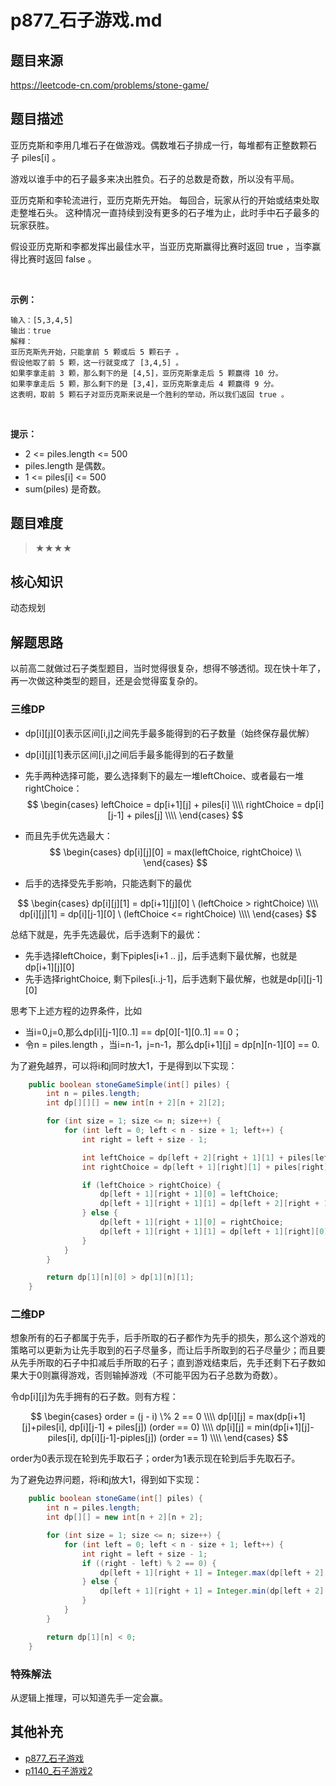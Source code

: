 # p877_石子游戏.md
## 题目来源
https://leetcode-cn.com/problems/stone-game/
## 题目描述

亚历克斯和李用几堆石子在做游戏。偶数堆石子排成一行，每堆都有正整数颗石子 piles[i] 。

游戏以谁手中的石子最多来决出胜负。石子的总数是奇数，所以没有平局。

亚历克斯和李轮流进行，亚历克斯先开始。 每回合，玩家从行的开始或结束处取走整堆石头。 这种情况一直持续到没有更多的石子堆为止，此时手中石子最多的玩家获胜。

假设亚历克斯和李都发挥出最佳水平，当亚历克斯赢得比赛时返回 true ，当李赢得比赛时返回 false 。

 

**示例：**
```
输入：[5,3,4,5]
输出：true
解释：
亚历克斯先开始，只能拿前 5 颗或后 5 颗石子 。
假设他取了前 5 颗，这一行就变成了 [3,4,5] 。
如果李拿走前 3 颗，那么剩下的是 [4,5]，亚历克斯拿走后 5 颗赢得 10 分。
如果李拿走后 5 颗，那么剩下的是 [3,4]，亚历克斯拿走后 4 颗赢得 9 分。
这表明，取前 5 颗石子对亚历克斯来说是一个胜利的举动，所以我们返回 true 。
```
 

**提示：**

- 2 <= piles.length <= 500
- piles.length 是偶数。
- 1 <= piles[i] <= 500
- sum(piles) 是奇数。


## 题目难度
> ★★★★
## 核心知识
动态规划
## 解题思路
以前高二就做过石子类型题目，当时觉得很复杂，想得不够透彻。现在快十年了，再一次做这种类型的题目，还是会觉得蛮复杂的。

### 三维DP
- dp[i][j][0]表示区间[i,j]之间先手最多能得到的石子数量（始终保存最优解）
- dp[i][j][1]表示区间[i,j]之间后手最多能得到的石子数量

- 先手两种选择可能，要么选择剩下的最左一堆leftChoice、或者最右一堆rightChoice：
$$
\begin{cases}
leftChoice = dp[i+1][j] + piles[i] \\\\
rightChoice = dp[i][j-1] + piles[j] \\\\
\end{cases}
$$

- 而且先手优先选最大：
$$
\begin{cases}
dp[i][j][0] = max(leftChoice, rightChoice) \\
\end{cases}
$$

- 后手的选择受先手影响，只能选剩下的最优

$$
\begin{cases}
dp[i][j][1] = dp[i+1][j][0] \ (leftChoice > rightChoice) \\\\
dp[i][j][1] = dp[i][j-1][0] \ (leftChoice <= rightChoice) \\\\
\end{cases}
$$

总结下就是，先手先选最优，后手选剩下的最优：
- 先手选择leftChoice，剩下piples[i+1 .. j]，后手选剩下最优解，也就是dp[i+1][j][0]
- 先手选择rightChoice, 剩下piles[i..j-1]，后手选剩下最优解，也就是dp[i][j-1][0]

思考下上述方程的边界条件，比如
- 当i=0,j=0,那么dp[i][j-1][0..1] == dp[0][-1][0..1] == 0；
- 令n = piles.length ，当i=n-1，j=n-1，那么dp[i+1][j] = dp[n][n-1][0] == 0.

为了避免越界，可以将i和j同时放大1，于是得到以下实现：

```java
    public boolean stoneGameSimple(int[] piles) {
        int n = piles.length;
        int dp[][][] = new int[n + 2][n + 2][2];

        for (int size = 1; size <= n; size++) {
            for (int left = 0; left < n - size + 1; left++) {
                int right = left + size - 1;

                int leftChoice = dp[left + 2][right + 1][1] + piles[left];
                int rightChoice = dp[left + 1][right][1] + piles[right];

                if (leftChoice > rightChoice) {
                    dp[left + 1][right + 1][0] = leftChoice;
                    dp[left + 1][right + 1][1] = dp[left + 2][right + 1][0];
                } else {
                    dp[left + 1][right + 1][0] = rightChoice;
                    dp[left + 1][right + 1][1] = dp[left + 1][right][0];
                }
            }
        }

        return dp[1][n][0] > dp[1][n][1];
    }
```

### 二维DP
想象所有的石子都属于先手，后手所取的石子都作为先手的损失，那么这个游戏的策略可以更新为让先手取到的石子尽量多，而让后手所取到的石子尽量少；而且要从先手所取的石子中扣减后手所取的石子；直到游戏结束后，先手还剩下石子数如果大于0则赢得游戏，否则输掉游戏（不可能平因为石子总数为奇数）。

令dp[i][j]为先手拥有的石子数。则有方程：

$$
\begin{cases}
order = (j - i) \% 2 == 0 \\\\
dp[i][j] = max(dp[i+1][j]+piles[i], dp[i][j-1] + piles[j]) (order == 0) \\\\
dp[i][j] = min(dp[i+1][j]-piles[i], dp[i][j-1]-piples[j]) (order == 1) \\\\
\end{cases}
$$

order为0表示现在轮到先手取石子；order为1表示现在轮到后手先取石子。

为了避免边界问题，将i和j放大1，得到如下实现：

```java
    public boolean stoneGame(int[] piles) {
        int n = piles.length;
        int dp[][] = new int[n + 2][n + 2];

        for (int size = 1; size <= n; size++) {
            for (int left = 0; left < n - size + 1; left++) {
                int right = left + size - 1;
                if ((right - left) % 2 == 0) {
                    dp[left + 1][right + 1] = Integer.max(dp[left + 2][right + 1] + piles[left], dp[left + 1][right] + piles[right]);
                } else {
                    dp[left + 1][right + 1] = Integer.min(dp[left + 2][right + 1] - piles[left], dp[left + 1][right] - piles[right]);
                }
            }
        }

        return dp[1][n] < 0;
    }

```

### 特殊解法
从逻辑上推理，可以知道先手一定会赢。

## 其他补充

- [p877_石子游戏](../problem/p877_石子游戏.md)
- [p1140_石子游戏2](../problem/p1140_石子游戏2.md)